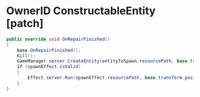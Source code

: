 <Badge type="danger" text="Carbon Compatible"/><Badge type="warning" text="Oxide Compatible"/>
# OwnerID ConstructableEntity [patch]
```csharp
public override void OnRepairFinished()
{
	base.OnRepairFinished();
	Kill();
	GameManager.server.CreateEntity(entityToSpawn.resourcePath, base.transform.position, base.transform.rotation).Spawn();
	if (spawnEffect.isValid)
	{
		Effect.server.Run(spawnEffect.resourcePath, base.transform.position, UnityEngine.Vector3.up);
	}
}

```
